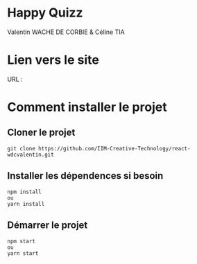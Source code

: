 # Happy Quizz 

Valentin WACHE DE CORBIE & Céline TIA 

# Lien vers le site 
URL : 

# Comment installer le projet 

## Cloner le projet 
```
git clone https://github.com/IIM-Creative-Technology/react-wdcvalentin.git
```

## Installer les dépendences si besoin 
```
npm install
ou 
yarn install
```


## Démarrer le projet 
```
npm start
ou 
yarn start
```
